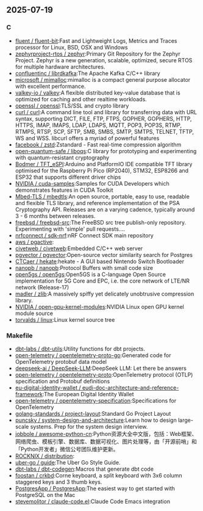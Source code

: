 ## 2025-07-19

### C

* [fluent / fluent-bit](https://github.com/fluent/fluent-bit):Fast and Lightweight Logs, Metrics and Traces processor for Linux, BSD, OSX and Windows
* [zephyrproject-rtos / zephyr](https://github.com/zephyrproject-rtos/zephyr):Primary Git Repository for the Zephyr Project. Zephyr is a new generation, scalable, optimized, secure RTOS for multiple hardware architectures.
* [confluentinc / librdkafka](https://github.com/confluentinc/librdkafka):The Apache Kafka C/C++ library
* [microsoft / mimalloc](https://github.com/microsoft/mimalloc):mimalloc is a compact general purpose allocator with excellent performance.
* [valkey-io / valkey](https://github.com/valkey-io/valkey):A flexible distributed key-value database that is optimized for caching and other realtime workloads.
* [openssl / openssl](https://github.com/openssl/openssl):TLS/SSL and crypto library
* [curl / curl](https://github.com/curl/curl):A command line tool and library for transferring data with URL syntax, supporting DICT, FILE, FTP, FTPS, GOPHER, GOPHERS, HTTP, HTTPS, IMAP, IMAPS, LDAP, LDAPS, MQTT, POP3, POP3S, RTMP, RTMPS, RTSP, SCP, SFTP, SMB, SMBS, SMTP, SMTPS, TELNET, TFTP, WS and WSS. libcurl offers a myriad of powerful features
* [facebook / zstd](https://github.com/facebook/zstd):Zstandard - Fast real-time compression algorithm
* [open-quantum-safe / liboqs](https://github.com/open-quantum-safe/liboqs):C library for prototyping and experimenting with quantum-resistant cryptography
* [Bodmer / TFT_eSPI](https://github.com/Bodmer/TFT_eSPI):Arduino and PlatformIO IDE compatible TFT library optimised for the Raspberry Pi Pico (RP2040), STM32, ESP8266 and ESP32 that supports different driver chips
* [NVIDIA / cuda-samples](https://github.com/NVIDIA/cuda-samples):Samples for CUDA Developers which demonstrates features in CUDA Toolkit
* [Mbed-TLS / mbedtls](https://github.com/Mbed-TLS/mbedtls):An open source, portable, easy to use, readable and flexible TLS library, and reference implementation of the PSA Cryptography API. Releases are on a varying cadence, typically around 3 - 6 months between releases.
* [freebsd / freebsd-src](https://github.com/freebsd/freebsd-src):The FreeBSD src tree publish-only repository. Experimenting with 'simple' pull requests....
* [nrfconnect / sdk-nrf](https://github.com/nrfconnect/sdk-nrf):nRF Connect SDK main repository
* [aws / pgactive](https://github.com/aws/pgactive):
* [civetweb / civetweb](https://github.com/civetweb/civetweb):Embedded C/C++ web server
* [pgvector / pgvector](https://github.com/pgvector/pgvector):Open-source vector similarity search for Postgres
* [CTCaer / hekate](https://github.com/CTCaer/hekate):hekate - A GUI based Nintendo Switch Bootloader
* [nanopb / nanopb](https://github.com/nanopb/nanopb):Protocol Buffers with small code size
* [open5gs / open5gs](https://github.com/open5gs/open5gs):Open5GS is a C-language Open Source implementation for 5G Core and EPC, i.e. the core network of LTE/NR network (Release-17)
* [madler / zlib](https://github.com/madler/zlib):A massively spiffy yet delicately unobtrusive compression library.
* [NVIDIA / open-gpu-kernel-modules](https://github.com/NVIDIA/open-gpu-kernel-modules):NVIDIA Linux open GPU kernel module source
* [torvalds / linux](https://github.com/torvalds/linux):Linux kernel source tree

### Makefile

* [dbt-labs / dbt-utils](https://github.com/dbt-labs/dbt-utils):Utility functions for dbt projects.
* [open-telemetry / opentelemetry-proto-go](https://github.com/open-telemetry/opentelemetry-proto-go):Generated code for OpenTelemetry protobuf data model
* [deepseek-ai / DeepSeek-LLM](https://github.com/deepseek-ai/DeepSeek-LLM):DeepSeek LLM: Let there be answers
* [open-telemetry / opentelemetry-proto](https://github.com/open-telemetry/opentelemetry-proto):OpenTelemetry protocol (OTLP) specification and Protobuf definitions
* [eu-digital-identity-wallet / eudi-doc-architecture-and-reference-framework](https://github.com/eu-digital-identity-wallet/eudi-doc-architecture-and-reference-framework):The European Digital Identity Wallet
* [open-telemetry / opentelemetry-specification](https://github.com/open-telemetry/opentelemetry-specification):Specifications for OpenTelemetry
* [golang-standards / project-layout](https://github.com/golang-standards/project-layout):Standard Go Project Layout
* [puncsky / system-design-and-architecture](https://github.com/puncsky/system-design-and-architecture):Learn how to design large-scale systems. Prep for the system design interview.
* [jobbole / awesome-python-cn](https://github.com/jobbole/awesome-python-cn):Python资源大全中文版，包括：Web框架、网络爬虫、模板引擎、数据库、数据可视化、图片处理等，由「开源前哨」和「Python开发者」微信公号团队维护更新。
* [ROCKNIX / distribution](https://github.com/ROCKNIX/distribution):
* [uber-go / guide](https://github.com/uber-go/guide):The Uber Go Style Guide.
* [dbt-labs / dbt-codegen](https://github.com/dbt-labs/dbt-codegen):Macros that generate dbt code
* [foostan / crkbd](https://github.com/foostan/crkbd):Corne keyboard, a split keyboard with 3x6 column staggered keys and 3 thumb keys.
* [PostgresApp / PostgresApp](https://github.com/PostgresApp/PostgresApp):The easiest way to get started with PostgreSQL on the Mac
* [stevemolitor / claude-code.el](https://github.com/stevemolitor/claude-code.el):Claude Code Emacs integration
